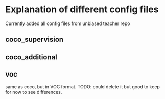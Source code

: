 # Explanation of different config files
Currently added all config files from unbiased teacher repo

## coco_supervision

## coco_additional

## voc
same as coco, but in VOC format. 
TODO: could delete it but good to keep for now to see differences.